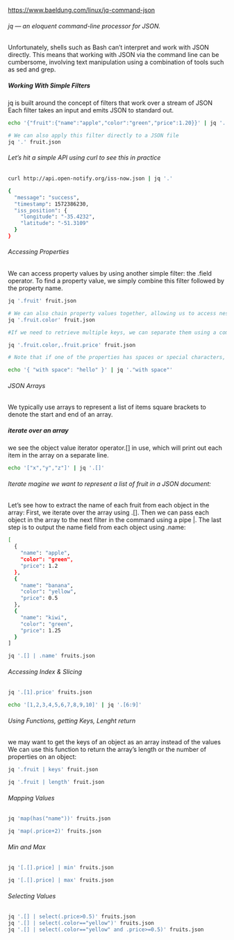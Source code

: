 https://www.baeldung.com/linux/jq-command-json

######  jq — an eloquent command-line processor for JSON.

Unfortunately, shells such as Bash can’t interpret and work with JSON directly. This means that working with JSON via the command line can be cumbersome, involving text manipulation using a combination of tools such as sed and grep.

##### Working With Simple Filters
jq is built around the concept of filters that work over a stream of JSON
Each filter takes an input and emits JSON to standard out.

``````sh
echo '{"fruit":{"name":"apple","color":"green","price":1.20}}' | jq '.'

# We can also apply this filter directly to a JSON file
jq '.' fruit.json

``````
###### Let’s hit a simple API using curl to see this in practice

``````sh
curl http://api.open-notify.org/iss-now.json | jq '.'

{
  "message": "success",
  "timestamp": 1572386230,
  "iss_position": {
    "longitude": "-35.4232",
    "latitude": "-51.3109"
  }
}
``````
###### Accessing Properties
We can access property values by using another simple filter: the .field operator. To find a property value, we simply combine this filter followed by the property name.

``````sh
jq '.fruit' fruit.json

# We can also chain property values together, allowing us to access nested objects
jq '.fruit.color' fruit.json

#If we need to retrieve multiple keys, we can separate them using a comma:

jq '.fruit.color,.fruit.price' fruit.json

# Note that if one of the properties has spaces or special characters, we need to wrap the property name in quotes when accessing it from the jq command:

echo '{ "with space": "hello" }' | jq '."with space"'

``````
###### JSON Arrays
We typically use arrays to represent a list of items
square brackets to denote the start and end of an array.

##### iterate over an array
we see the object value iterator operator.[] in use, which will print out each item in the array on a separate line.
``````sh
echo '["x","y","z"]' | jq '.[]'

``````
###### Iterate magine we want to represent a list of fruit in a JSON document:
Let’s see how to extract the name of each fruit from each object in the array:
First, we iterate over the array using .[]. 
Then we can pass each object in the array to the next filter in the command using a pipe |. The last step is to output the name field from each object using .name:

``````sh
[
  {
    "name": "apple",
    "color": "green",
    "price": 1.2
  },
  {
    "name": "banana",
    "color": "yellow",
    "price": 0.5
  },
  {
    "name": "kiwi",
    "color": "green",
    "price": 1.25
  }
]

jq '.[] | .name' fruits.json

``````
###### Accessing Index &  Slicing

``````sh
jq '.[1].price' fruits.json

echo '[1,2,3,4,5,6,7,8,9,10]' | jq '.[6:9]'


``````
###### Using Functions, getting Keys, Lenght return
we may want to get the keys of an object as an array instead of the values
We can use this function to return the array’s length or the number of properties on an object:

``````sh
jq '.fruit | keys' fruit.json

jq '.fruit | length' fruit.json

``````

###### Mapping Values

``````sh
jq 'map(has("name"))' fruits.json

jq 'map(.price+2)' fruits.json

``````
###### Min and Max

``````sh
jq '[.[].price] | min' fruits.json

jq '[.[].price] | max' fruits.json

``````
######  Selecting Values

``````sh
jq '.[] | select(.price>0.5)' fruits.json
jq '.[] | select(.color=="yellow")' fruits.json
jq '.[] | select(.color=="yellow" and .price>=0.5)' fruits.json


``````
